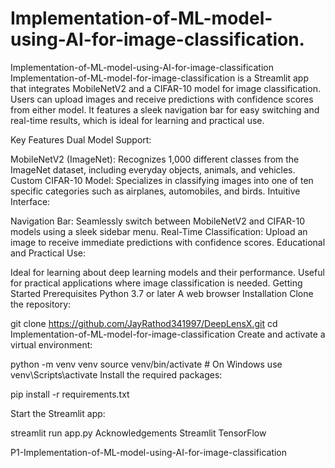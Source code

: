 # Implementation-of-ML-model-using-AI-for-image-classification.
Implementation-of-ML-model-using-AI-for-image-classification Implementation-of-ML-model-for-image-classification is a Streamlit app that integrates MobileNetV2 and a CIFAR-10 model for image classification. Users can upload images and receive predictions with confidence scores from either model. It features a sleek navigation bar for easy switching and real-time results, which is ideal for learning and practical use.

Key Features Dual Model Support:

MobileNetV2 (ImageNet): Recognizes 1,000 different classes from the ImageNet dataset, including everyday objects, animals, and vehicles. Custom CIFAR-10 Model: Specializes in classifying images into one of ten specific categories such as airplanes, automobiles, and birds. Intuitive Interface:

Navigation Bar: Seamlessly switch between MobileNetV2 and CIFAR-10 models using a sleek sidebar menu. Real-Time Classification: Upload an image to receive immediate predictions with confidence scores. Educational and Practical Use:

Ideal for learning about deep learning models and their performance. Useful for practical applications where image classification is needed. Getting Started Prerequisites Python 3.7 or later A web browser Installation Clone the repository:

git clone https://github.com/JayRathod341997/DeepLensX.git cd Implementation-of-ML-model-for-image-classification Create and activate a virtual environment:

python -m venv venv source venv/bin/activate # On Windows use venv\Scripts\activate Install the required packages:

pip install -r requirements.txt

Start the Streamlit app:

streamlit run app.py Acknowledgements Streamlit TensorFlow

P1-Implementation-of-ML-model-using-AI-for-image-classification
